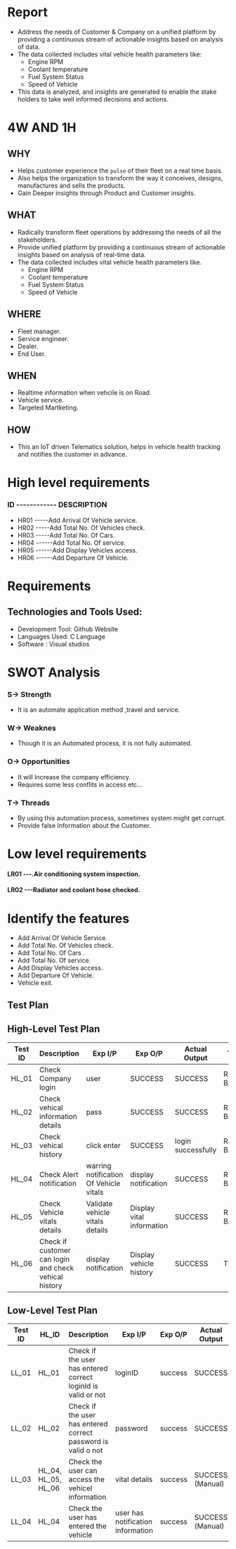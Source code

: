 # Report
* Address the needs of Customer & Company on a unified platform by providing a continuous  stream of actionable insights based on analysis of data.
* The data collected includes vital vehicle health parameters like:
   * Engine RPM
   * Coolant temperature
   * Fuel System Status
   * Speed of Vehicle
* This data is analyzed, and insights are generated to enable the stake holders to take well informed decisions and actions.
# 4W AND 1H

## WHY

  * Helps customer experience the `pulse` of their fleet on a real time basis.
  * Also helps the organization to transform the way it conceives, designs, manufactures and sells the products.
  * Gain Deeper insights through Product and Customer insights. 
 
 
## WHAT
  
  * Radically transform fleet operations by addressing the needs of all the stakeholders.
  * Provide unified platform by providing a continuous stream of actionable insights based on analysis of real-time data.
  * The data collected includes vital vehicle health parameters like.
    * Engine RPM
    * Coolant temperature
    * Fuel System Status
    * Speed of Vehicle
  
  
## WHERE
 
  * Fleet manager.
  * Service engineer.
  * Dealer.
  * End User.
  
## WHEN
  
  * Realtime information when vehcile is on Road.
  * Vehicle service. 
  * Targeted Martketing.
  
## HOW
  
  * This an IoT driven Telematics solution, helps in vehicle health tracking and notifies the customer in advance.   

#  High level requirements
  
  
  ### ID  ------------   DESCRIPTION
  * HR01          -----Add Arrival Of Vehicle service.
  * HR02          -----Add Total No. Of Vehicles check.
  * HR03          -----Add Total No. Of Cars.
  * HR04         ------Add Total No. Of service.
  * HR05         ------Add Display Vehicles access.
  * HR06         ------Add Departure Of Vehicle.
# Requirements


## Technologies and Tools Used:
  
  * Development Tool: Github Website
  * Languages Used: C Language
  * Software : Visual studios
# SWOT Analysis

  ### S-> Strength
  
  * It is an automate application method ,travel and service.
    
  ### W-> Weaknes

  * Though it is an Automated process, it is not fully automated.
    
  ### O-> Opportunities
  
  * It will Increase the company efficiency.
  * Requires some less conflits in access etc...
  
  ### T-> Threads

  * By using this automation process, sometimes system might get corrupt.
  * Provide false Information about the Customer.

# Low level requirements
 
 
 #### LR01          ---.Air conditioning system inspection.
 #### LR02          ---Radiator and coolant hose checked.
# Identify the features


  * Add Arrival Of Vehicle Service.
  * Add Total No. Of Vehicles check.
  * Add Total No. Of Cars .
  * Add Total No. Of  service.
  * Add Display Vehicles access.
  * Add Departure Of Vehicle.
  * Vehicle exit.
## Test Plan

## High-Level Test Plan

| Test ID | Description | Exp I/P | Exp O/P | Actual Output | Type of Test |
| ------- | ----------- | ------- | ------- | ------------- | ------------ |
| HL_01 | Check Company login | user | SUCCESS | SUCCESS | REQUIREMENT BASED |
| HL_02 | Check vehical information details | pass | SUCCESS | SUCCESS  | REQUIREMENT BASED |
| HL_03 | Check vehical history | click enter  | SUCCESS | login successfully |REQUIREMENT BASED |
| HL_04 | Check Alert notification |  warring notification Of Vehicle vitals | display  notification | SUCCESS | REQUIREMENT BASED |
| HL_05 | Check Vehicle vitals details |  Validate vehicle vitals details  | Display vital information| SUCCESS | REQUIREMENT BASED |
| HL_06 | Check if customer can login and check vehical history | display notification | Display vehicle history| SUCCESS | TECHNICAL |


## Low-Level Test Plan

| Test ID | HL_ID | Description | Exp I/P | Exp O/P | Actual Output | Type of Test |
| ------- | ----- | ----------- | ------- | ------- | ------------- | ------------ |
| LL_01 | HL_01 | Check if the user has entered correct loginId is valid or not | loginID | success | SUCCESS  | REQUIREMENT BASED |
| LL_02 | HL_02 | Check if the user has entered correct password is valid o not | password | success | SUCCESS | REQUIREMENT BASED |
| LL_03 | HL_04, HL_05, HL_06| Check the user can access the vehicel information | vital details| success | SUCCESS (Manual) | REQUIREMENT BASED |
| LL_04 | HL_04 | Check  the user has entered the vehicle | user has notification information | success | SUCCESS (Manual) | REQUIREMENT BASED |




    


